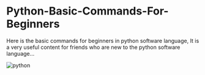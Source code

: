 # Python-Basic-Commands-For-Beginners
Here is the basic commands for beginners in python software language,
It is a very useful content for friends who are new to the python software language...

![python](https://user-images.githubusercontent.com/88820048/167237894-bc3830ec-2465-429d-8184-02919de92afb.jpg)
